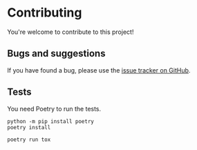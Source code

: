 # Contributing

You're welcome to contribute to this project!

## Bugs and suggestions

If you have found a bug, please use the [issue tracker on GitHub][issues].

[issues]: https://github.com/timonweb/django-tailwind/issues

## Tests

You need Poetry to run the tests.

```console
python -m pip install poetry
poetry install
```

```console
poetry run tox
```
